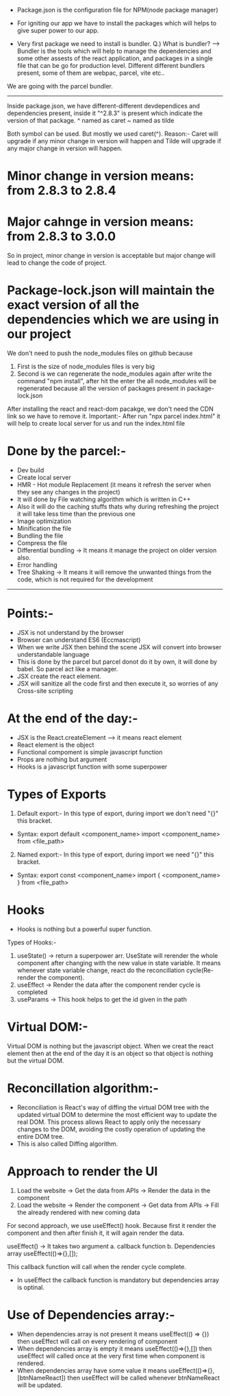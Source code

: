 - Package.json is the configuration file for NPM(node package manager)

- For igniting our app we have to install the packages which will helps to give super power to our app.

- Very first package we need to install is bundler.
Q.) What is bundler?
--> Bundler is the tools which will help to manage the dependencies and some other assests of the react application, and packages in a single file that can be go for production level.
Different different bundlers present, some of them are webpac, parcel, vite etc..

We are going with the parcel bundler.

***************************************************************************************************************************************

Inside package.json, we have different-different devdependices and dependencies present, inside it "^2.8.3" is present which indicate the version of that package.
^ named as caret
~ named as tilde

Both symbol can be used. But mostly we used caret(^).
Reason:- Caret will upgrade if any minor change in version will happen and Tilde will upgrade if any major change in version will happen.
# Minor change in version means: from 2.8.3 to 2.8.4
# Major cahnge in version means: from 2.8.3 to 3.0.0

So in project, minor change in version is acceptable but major change will lead to change the code of project.

# Package-lock.json will maintain the exact version of all the dependencies which we are using in our project
We don't need to push the node_modules files on github because 
1) First is the size of node_modules files is very big 
2) Second is we can regenerate the node_modules again after write the command "npm install", after hit the enter the all node_modules will be regenerated because all the version of packages present in package-lock.json


After installing the react and react-dom pacakge, we don't need the CDN link so we have to remove it.
Important:-
After run "npx parcel index.html" it will help to create local server for us and run the index.html file

# Done by the parcel:-
- Dev build
- Create local server
- HMR - Hot module Replacement (it means it refresh the server when they see any changes in the project)
- It will done by File watching algorithm which is written in C++
- Also it will do the caching stuffs thats why during refreshing the project it will take less time than the previous one
- Image optimization
- Minification the file
- Bundling the file
- Compress the file
- Differential bundling -> It means it manage the project on older version also.
- Error handling
- Tree Shaking -> It means it will remove the unwanted things from the code, which is not required for the development

****************************************************************************************************************************************
# Points:-
- JSX is not understand by the browser
- Browser can understand ES6 (Eccmascript)
- When we write JSX then behind the scene JSX will convert into browser understandable language 
- This is done by the parcel but parcel donot do it by own, it will done by babel. So parcel act like a manager.
- JSX create the react element.
- JSX will sanitize all the code first and then execute it, so worries of any Cross-site scripting

# At the end of the day:-
- JSX is the React.createElement --> it means react element
- React element is the object
- Functional compoment is simple javascript function
- Props are nothing but argument
- Hooks is a javascript function with some superpower

# Types of Exports
1) Default export:- In this type of export, during import we don't need "{}" this bracket.
- Syntax:
export default <component_name>
import <component_name> from <file_path>
2) Named export:- In this type of export, during import we need "{}" this bracket.
- Syntax:
export const <component_name>
import { <component_name> } from <file_path>

# Hooks
- Hooks is nothing but a powerful super function.

Types of Hooks:-
1) useState() -> return a superpower arr. UseState will rerender the whole component after changing with the new value in state variable. It means whenever state variable change, react do the reconcillation cycle(Re-render the component).
2) useEffect -> Render the data after the component render cycle is completed
3) useParams -> This hook helps to get the id given in the path


# Virtual DOM:-
Virtual DOM is nothing but the javascript object. When we creat the react element then at the end of the day it is an object so that object is nothing but the virtual DOM.

# Reconcillation algorithm:-
- Reconciliation is React's way of diffing the virtual DOM tree with the updated virtual DOM to determine the most efficient way to update the real DOM. This process allows React to apply only the necessary changes to the DOM, avoiding the costly operation of updating the entire DOM tree.
- This is also called Diffing algorithm.


# Approach to render the UI
1) Load the website -> Get the data from APIs -> Render the data in the component
2) Load the website -> Render the component -> Get data from APIs -> Fill the already rendered with new coming data

For second approach, we use useEffect() hook.
Because first it render the component and then after finish it, it will again render the data.

useEffect() -> It takes two argument a. callback function b. Dependencies array
useEffect(()=>{},[]);

This callback function will call when the render cycle complete.

- In useEffect the callback function is mandatory but dependencies array is optinal.
# Use of Dependencies array:-
- When dependencies array is not present it means useEffect(() => {}) then useEffect will call on every rendering of component
- When dependencies array is empty it means useEffect(()=>{},[]) then useEffect will called once at the very first time when component is rendered.
- When dependencies array have some value it means useEffect(()=>{},[btnNameReact]) then useEffect will be called whenever btnNameReact will be updated.